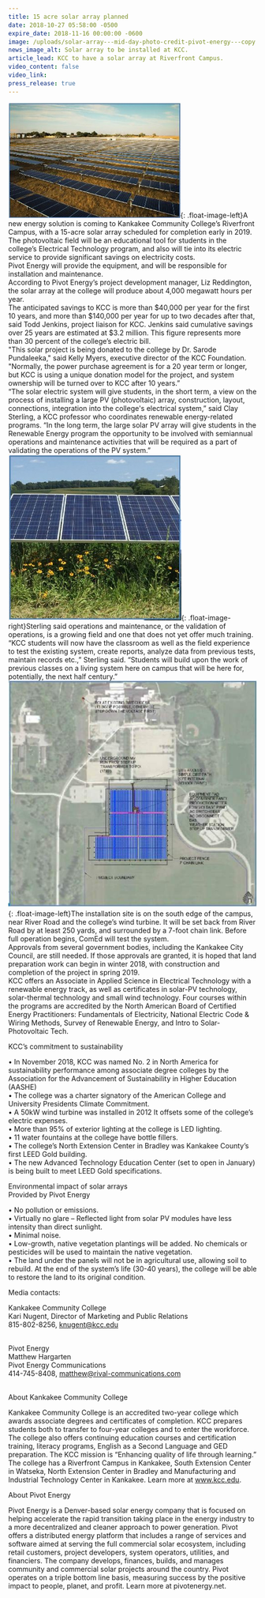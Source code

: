```yaml
---
title: 15 acre solar array planned
date: 2018-10-27 05:58:00 -0500
expire_date: 2018-11-16 00:00:00 -0600
image: /uploads/solar-array---mid-day-photo-credit-pivot-energy---copy.jpg
news_image_alt: Solar array to be installed at KCC.
article_lead: KCC to have a solar array at Riverfront Campus.
video_content: false
video_link:
press_release: true
---
```


![](/uploads/solar-array---mid-day-photo-credit-pivot-energy---copy-1.jpg){: .float-image-left}A new energy solution is coming to Kankakee Community College’s Riverfront Campus, with a 15-acre solar array scheduled for completion early in 2019.<br>The photovoltaic field will be an educational tool for students in the college’s Electrical Technology program, and also will tie into its electric service to provide significant savings on electricity costs.<br>Pivot Energy will provide the equipment, and will be responsible for installation and maintenance.<br>According to Pivot Energy’s project development manager, Liz Reddington, the solar array at the college will produce about 4,000 megawatt hours per year.<br>The anticipated savings to KCC is more than $40,000 per year for the first 10 years, and more than $140,000 per year for up to two decades after that, said Todd Jenkins, project liaison for KCC. Jenkins said cumulative savings over 25 years are estimated at $3.2 million. This figure represents more than 30 percent of the college’s electric bill.<br>"This solar project is being donated to the college by Dr. Sarode Pundaleeka," said Kelly Myers, executive director of the KCC Foundation. "Normally, the power purchase agreement is for a 20 year term or longer, but KCC is using a unique donation model for the project, and system ownership will be turned over to KCC after 10 years.”<br>“The solar electric system will give students, in the short term, a view on the process of installing a large PV (photovoltaic) array, construction, layout, connections, integration into the college's electrical system,” said Clay Sterling, a KCC professor who coordinates renewable energy-related programs. “In the long term, the large solar PV array will give students in the Renewable Energy program the opportunity to be involved with semiannual operations and maintenance activities that will be required as a part of validating the operations of the PV system.”<br>![](/uploads/solar-array-with-plantings-2---photo-credit-pivot-energy---copy.jpg){: .float-image-right}Sterling said operations and maintenance, or the validation of operations, is a growing field and one that does not yet offer much training.<br>“KCC students will now have the classroom as well as the field experience to test the existing system, create reports, analyze data from previous tests, maintain records etc.,” Sterling said. “Students will build upon the work of previous classes on a living system here on campus that will be here for, potentially, the next half century.”<br>![](/uploads/overhead-view--proposed-solar-array-at-kcc---photo-credit-pivot-energy---copy.jpg){: .float-image-left}The installation site is on the south edge of the campus, near River Road and the college’s wind turbine. It will be set back from River Road by at least 250 yards, and surrounded by a 7-foot chain link. Before full operation begins, ComEd will test the system.<br>Approvals from several government bodies, including the Kankakee City Council, are still needed. If those approvals are granted, it is hoped that land preparation work can begin in winter 2018, with construction and completion of the project in spring 2019.<br>KCC offers an Associate in Applied Science in Electrical Technology with a renewable energy track, as well as certificates in solar-PV technology, solar-thermal technology and small wind technology. Four courses within the programs are accredited by the North American Board of Certified Energy Practitioners: Fundamentals of Electricity, National Electric Code & Wiring Methods, Survey of Renewable Energy, and Intro to Solar-Photovoltaic Tech.

KCC’s commitment to sustainability

• In November 2018, KCC was named No. 2 in North America for sustainability performance among associate degree colleges by the Association for the Advancement of Sustainability in Higher Education (AASHE)<br>• The college was a charter signatory of the American College and University Presidents Climate Commitment.<br>• A 50kW wind turbine was installed in 2012 It offsets some of the college’s electric expenses.<br>• More than 95% of exterior lighting at the college is LED lighting.<br>• 11 water fountains at the college have bottle fillers.<br>• The college’s North Extension Center in Bradley was Kankakee County’s first LEED Gold building.<br>• The new Advanced Technology Education Center (set to open in January) is being built to meet LEED Gold specifications.

Environmental impact of solar arrays<br>Provided by Pivot Energy

• No pollution or emissions.<br>• Virtually no glare – Reflected light from solar PV modules have less intensity than direct sunlight.<br>• Minimal noise.<br>• Low-growth, native vegetation plantings will be added. No chemicals or pesticides will be used to maintain the native vegetation.<br>• The land under the panels will not be in agricultural use, allowing soil to rebuild. At the end of the system’s life (30-40 years), the college will be able to restore the land to its original condition.

Media contacts:

Kankakee Community College<br>Kari Nugent, Director of Marketing and Public Relations<br>815-802-8256, knugent@kcc.edu<br>&nbsp; &nbsp;&nbsp;

Pivot Energy<br>Matthew Hargarten<br>Pivot Energy Communications<br>414-745-8408, matthew@rival-communications.com<br>&nbsp; &nbsp; &nbsp; &nbsp; &nbsp;&nbsp;

About Kankakee Community College

Kankakee Community College is an accredited two-year college which awards associate degrees and certificates of completion. KCC prepares students both to transfer to four-year colleges and to enter the workforce. The college also offers continuing education courses and certification training, literacy programs, English as a Second Language and GED preparation. The KCC mission is “Enhancing quality of life through learning.” The college has a Riverfront Campus in Kankakee, South Extension Center in Watseka, North Extension Center in Bradley and Manufacturing and Industrial Technology Center in Kankakee. Learn more at www.kcc.edu.

About Pivot Energy

Pivot Energy is a Denver-based solar energy company that is focused on helping accelerate the rapid transition taking place in the energy industry to a more decentralized and cleaner approach to power generation. Pivot offers a distributed energy platform that includes a range of services and software aimed at serving the full commercial solar ecosystem, including retail customers, project developers, system operators, utilities, and financiers. The company develops, finances, builds, and manages community and commercial solar projects around the country. Pivot operates on a triple bottom line basis, measuring success by the positive impact to people, planet, and profit. Learn more at pivotenergy.net.